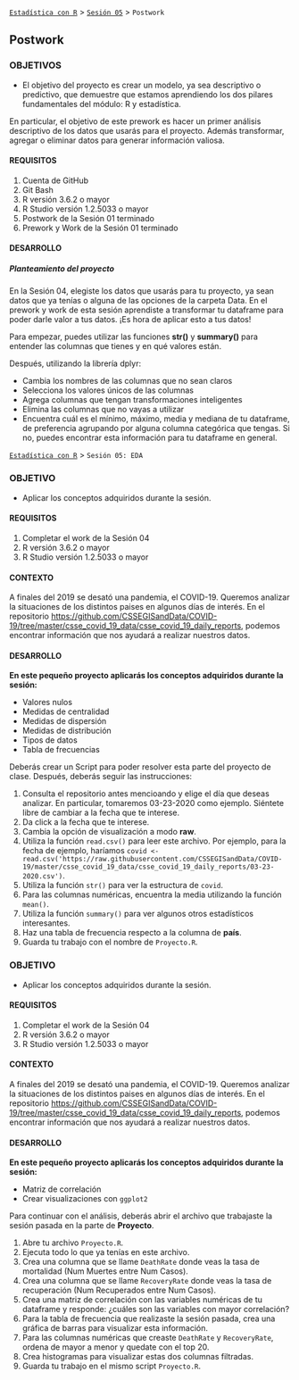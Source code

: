 [`Estadística con R`](../../Readme.md) > [`Sesión 05`](../Readme.md) > `Postwork`  

## Postwork

### OBJETIVOS

- El objetivo del proyecto es crear un modelo, ya sea descriptivo o predictivo, que demuestre que estamos aprendiendo los dos pilares fundamentales del módulo: R y estadística.  

En particular, el objetivo de este prework es hacer un primer análisis descriptivo de los datos que usarás para el proyecto. Además transformar, agregar o eliminar datos para generar información valiosa.  


#### REQUISITOS

1. Cuenta de GitHub  
2. Git Bash  
3. R versión 3.6.2 o mayor                                
4. R Studio versión 1.2.5033 o mayor   
5. Postwork de la Sesión 01 terminado  
6. Prework y Work de la Sesión 01 terminado  


#### DESARROLLO

##### Planteamiento del proyecto

En la Sesión 04, elegiste los datos que usarás para tu proyecto, ya sean datos que ya tenías o alguna de las opciones de la carpeta Data. En el prework y work de esta sesión aprendiste a transformar tu dataframe para poder darle valor a tus datos. ¡Es hora de aplicar esto a tus datos!  

Para empezar, puedes utilizar las funciones **str()** y **summary()** para entender las columnas que tienes y en qué valores están.    

Después, utilizando la librería dplyr:  
* Cambia los nombres de las columnas que no sean claros  
* Selecciona los valores únicos de las columnas  
* Agrega columnas que tengan transformaciones inteligentes  
* Elimina las columnas que no vayas a utilizar  
* Encuentra cuál es el mínimo, máximo, media y mediana de tu dataframe, de preferencia agrupando por alguna columna categórica que tengas. Si no, puedes encontrar esta información para tu dataframe en general.  

[`Estadística con R`](../Readme.md) > `Sesión 05: EDA` 

### OBJETIVO 

- Aplicar los conceptos adquiridos durante la sesión.

#### REQUISITOS 

1. Completar el work de la Sesión 04
2. R versión 3.6.2 o mayor
3. R Studio versión 1.2.5033 o mayor 

#### CONTEXTO

A finales del 2019 se desató una pandemia, el COVID-19. Queremos analizar la situaciones de los distintos paises en algunos días de interés. En el repositorio https://github.com/CSSEGISandData/COVID-19/tree/master/csse_covid_19_data/csse_covid_19_daily_reports, podemos encontrar información que nos ayudará a realizar nuestros datos.

#### DESARROLLO

**En este pequeño proyecto aplicarás los conceptos adquiridos durante la sesión:**

- Valores nulos
- Medidas de centralidad
- Medidas de dispersión
- Medidas de distribución
- Tipos de datos
- Tabla de frecuencias

Deberás crear un Script para poder resolver esta parte del proyecto de clase.  Después, deberás seguir las instrucciones:

1. Consulta el repositorio antes mencioando y elige el día que deseas analizar. En particular, tomaremos 03-23-2020 como ejemplo. Siéntete libre de cambiar a la fecha que te interese. 
2. Da click a la fecha que te interese.
3. Cambia la opción de visualización a modo **raw**.
4. Utiliza la función `read.csv()` para leer este archivo. Por ejemplo, para la fecha de ejemplo, haríamos `covid <- read.csv('https://raw.githubusercontent.com/CSSEGISandData/COVID-19/master/csse_covid_19_data/csse_covid_19_daily_reports/03-23-2020.csv')`.
5. Utiliza la función `str()` para ver la estructura de `covid`.
6. Para las columnas numéricas, encuentra la media utilizando la función `mean()`.
7. Utiliza la función `summary()` para ver algunos otros estadísticos interesantes.
8. Haz una tabla de frecuencia respecto a la columna de **país**. 
9. Guarda tu trabajo con el nombre de `Proyecto.R`.

### OBJETIVO 

- Aplicar los conceptos adquiridos durante la sesión.

#### REQUISITOS 

1. Completar el work de la Sesión 04
2. R versión 3.6.2 o mayor
3. R Studio versión 1.2.5033 o mayor 

#### CONTEXTO

A finales del 2019 se desató una pandemia, el COVID-19. Queremos analizar la situaciones de los distintos paises en algunos días de interés. En el repositorio https://github.com/CSSEGISandData/COVID-19/tree/master/csse_covid_19_data/csse_covid_19_daily_reports, podemos encontrar información que nos ayudará a realizar nuestros datos.

#### DESARROLLO

**En este pequeño proyecto aplicarás los conceptos adquiridos durante la sesión:**

- Matriz de correlación
- Crear visualizaciones con `ggplot2`

Para continuar con el análisis, deberás abrir el archivo que trabajaste la sesión pasada en la parte de **Proyecto**.
1. Abre tu archivo `Proyecto.R`.
2. Ejecuta todo lo que ya tenías en este archivo.
3. Crea una columna que se llame `DeathRate` donde veas la tasa de mortalidad (Num Muertes entre Num Casos).
4. Crea una columna que se llame `RecoveryRate` donde veas la tasa de recuperación (Num Recuperados entre Num Casos).
5. Crea una matriz de correlación con las variables numéricas de tu dataframe y responde: ¿cuáles son las variables con mayor correlación?
6. Para la tabla de frecuencia que realizaste la sesión pasada, crea una gráfica de barras para visualizar esta información.
7. Para las columnas numéricas que creaste `DeathRate` y `RecoveryRate`, ordena de mayor a menor y quedate con el top 20.  
8. Crea histogramas para visualizar estas dos columnas filtradas.
9. Guarda tu trabajo en el mismo script `Proyecto.R`.
